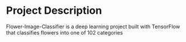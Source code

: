 # Project Description
Flower-Image-Classifier is a deep learning project built with TensorFlow that classifies flowers into one of 102 categories
